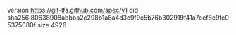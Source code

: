 version https://git-lfs.github.com/spec/v1
oid sha256:80638908abbba2c298b1a8a4d3c9f9c5b76b302919f41a7eef8c9fc05375080f
size 4926

